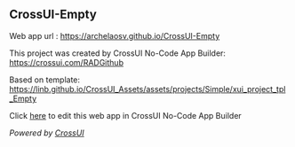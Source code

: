 ## CrossUI-Empty
Web app url : https://archelaosv.github.io/CrossUI-Empty

This project was created by CrossUI No-Code App Builder: https://crossui.com/RADGithub

Based on template: https://linb.github.io/CrossUI_Assets/assets/projects/Simple/xui_project_tpl_Empty

Click [here](https://crossui.com/RADGithub/#!from=github&owner=archelaosv&repo=CrossUI-Empty) to edit this web app in CrossUI No-Code App Builder

<i>Powered by [CrossUI](https://crossui.com)</i>

